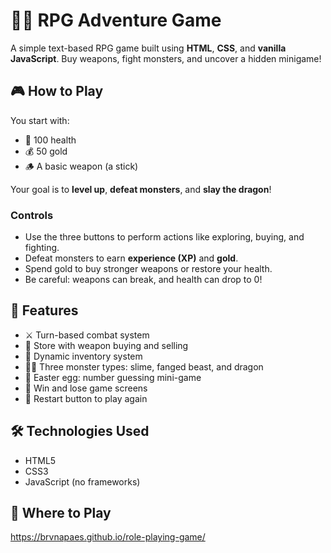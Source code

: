 # 🧙‍♂️ RPG Adventure Game

A simple text-based RPG game built using **HTML**, **CSS**, and **vanilla JavaScript**. Buy weapons, fight monsters, and uncover a hidden minigame!

## 🎮 How to Play

You start with:
- 💖 100 health
- 💰 50 gold
- 🪵 A basic weapon (a stick)

Your goal is to **level up**, **defeat monsters**, and **slay the dragon**!

### Controls

- Use the three buttons to perform actions like exploring, buying, and fighting.
- Defeat monsters to earn **experience (XP)** and **gold**.
- Spend gold to buy stronger weapons or restore your health.
- Be careful: weapons can break, and health can drop to 0!

## 🧪 Features

- ⚔️ Turn-based combat system
- 🛒 Store with weapon buying and selling
- 📜 Dynamic inventory system
- 🧟‍♂️ Three monster types: slime, fanged beast, and dragon
- 🧩 Easter egg: number guessing mini-game
- 🏁 Win and lose game screens
- 🔁 Restart button to play again

## 🛠️ Technologies Used

- HTML5
- CSS3
- JavaScript (no frameworks)

## 🚀 Where to Play

https://brvnapaes.github.io/role-playing-game/
